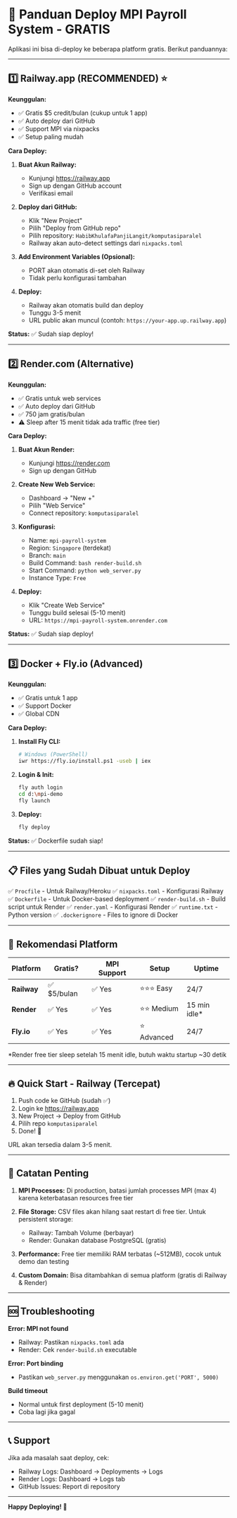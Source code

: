 # 🚀 Panduan Deploy MPI Payroll System - GRATIS

Aplikasi ini bisa di-deploy ke beberapa platform gratis. Berikut panduannya:

---

## 1️⃣ Railway.app (RECOMMENDED) ⭐

**Keunggulan:**
- ✅ Gratis $5 credit/bulan (cukup untuk 1 app)
- ✅ Auto deploy dari GitHub
- ✅ Support MPI via nixpacks
- ✅ Setup paling mudah

**Cara Deploy:**

1. **Buat Akun Railway:**
   - Kunjungi https://railway.app
   - Sign up dengan GitHub account
   - Verifikasi email

2. **Deploy dari GitHub:**
   - Klik "New Project"
   - Pilih "Deploy from GitHub repo"
   - Pilih repository: `HabibKhulafaPanjiLangit/komputasiparalel`
   - Railway akan auto-detect settings dari `nixpacks.toml`

3. **Add Environment Variables (Opsional):**
   - PORT akan otomatis di-set oleh Railway
   - Tidak perlu konfigurasi tambahan

4. **Deploy:**
   - Railway akan otomatis build dan deploy
   - Tunggu 3-5 menit
   - URL public akan muncul (contoh: `https://your-app.up.railway.app`)

**Status:** ✅ Sudah siap deploy!

---

## 2️⃣ Render.com (Alternative)

**Keunggulan:**
- ✅ Gratis untuk web services
- ✅ Auto deploy dari GitHub
- ✅ 750 jam gratis/bulan
- ⚠️ Sleep after 15 menit tidak ada traffic (free tier)

**Cara Deploy:**

1. **Buat Akun Render:**
   - Kunjungi https://render.com
   - Sign up dengan GitHub

2. **Create New Web Service:**
   - Dashboard → "New +"
   - Pilih "Web Service"
   - Connect repository: `komputasiparalel`

3. **Konfigurasi:**
   - Name: `mpi-payroll-system`
   - Region: `Singapore` (terdekat)
   - Branch: `main`
   - Build Command: `bash render-build.sh`
   - Start Command: `python web_server.py`
   - Instance Type: `Free`

4. **Deploy:**
   - Klik "Create Web Service"
   - Tunggu build selesai (5-10 menit)
   - URL: `https://mpi-payroll-system.onrender.com`

**Status:** ✅ Sudah siap deploy!

---

## 3️⃣ Docker + Fly.io (Advanced)

**Keunggulan:**
- ✅ Gratis untuk 1 app
- ✅ Support Docker
- ✅ Global CDN

**Cara Deploy:**

1. **Install Fly CLI:**
   ```bash
   # Windows (PowerShell)
   iwr https://fly.io/install.ps1 -useb | iex
   ```

2. **Login & Init:**
   ```bash
   fly auth login
   cd d:\mpi-demo
   fly launch
   ```

3. **Deploy:**
   ```bash
   fly deploy
   ```

**Status:** ✅ Dockerfile sudah siap!

---

## 📋 Files yang Sudah Dibuat untuk Deploy

✅ `Procfile` - Untuk Railway/Heroku
✅ `nixpacks.toml` - Konfigurasi Railway
✅ `Dockerfile` - Untuk Docker-based deployment
✅ `render-build.sh` - Build script untuk Render
✅ `render.yaml` - Konfigurasi Render
✅ `runtime.txt` - Python version
✅ `.dockerignore` - Files to ignore di Docker

---

## 🎯 Rekomendasi Platform

| Platform | Gratis? | MPI Support | Setup | Uptime |
|----------|---------|-------------|-------|---------|
| **Railway** | ✅ $5/bulan | ✅ Yes | ⭐⭐⭐ Easy | 24/7 |
| **Render** | ✅ Yes | ✅ Yes | ⭐⭐ Medium | 15 min idle* |
| **Fly.io** | ✅ Yes | ✅ Yes | ⭐ Advanced | 24/7 |

*Render free tier sleep setelah 15 menit idle, butuh waktu startup ~30 detik

---

## 🔥 Quick Start - Railway (Tercepat)

1. Push code ke GitHub (sudah ✅)
2. Login ke https://railway.app
3. New Project → Deploy from GitHub
4. Pilih repo `komputasiparalel`
5. Done! 🎉

URL akan tersedia dalam 3-5 menit.

---

## 📝 Catatan Penting

1. **MPI Processes:** Di production, batasi jumlah processes MPI (max 4) karena keterbatasan resources free tier

2. **File Storage:** CSV files akan hilang saat restart di free tier. Untuk persistent storage:
   - Railway: Tambah Volume (berbayar)
   - Render: Gunakan database PostgreSQL (gratis)

3. **Performance:** Free tier memiliki RAM terbatas (~512MB), cocok untuk demo dan testing

4. **Custom Domain:** Bisa ditambahkan di semua platform (gratis di Railway & Render)

---

## 🆘 Troubleshooting

**Error: MPI not found**
- Railway: Pastikan `nixpacks.toml` ada
- Render: Cek `render-build.sh` executable

**Error: Port binding**
- Pastikan `web_server.py` menggunakan `os.environ.get('PORT', 5000)`

**Build timeout**
- Normal untuk first deployment (5-10 menit)
- Coba lagi jika gagal

---

## 📞 Support

Jika ada masalah saat deploy, cek:
- Railway Logs: Dashboard → Deployments → Logs
- Render Logs: Dashboard → Logs tab
- GitHub Issues: Report di repository

---

**Happy Deploying! 🚀**

